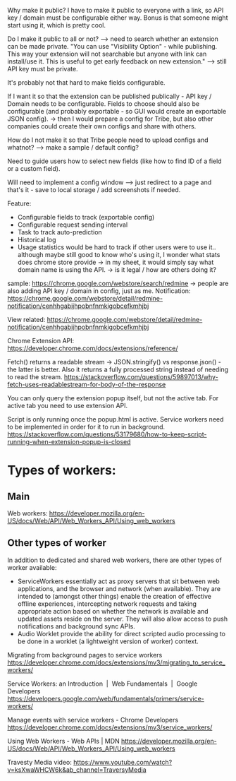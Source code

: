 Why make it public? I have to make it public to everyone with a link, so API key / domain must be configurable either way.
Bonus is that someone might start using it, which is pretty cool.

Do I make it public to all or not? --> need to search whether an extension can be made private.
"You can use "Visibility Option" - while publishing. This way your extension will not searchable but anyone with link can install/use it. This is useful to get early feedback on new extension." --> still API key must be private.

It's probably not that hard to make fields configurable.

If I want it so that the extension can be published publically - API key / Domain needs to be configurable.
Fields to choose should also be configurable (and probably exportable - so GUI would create an exportable JSON config). -> then I would prepare a config for Tribe, but also other companies could create their own configs and share with others.

How do I not make it so that Tribe people need to upload configs and whatnot? --> make a sample / default config?

Need to guide users how to select new fields (like how to find ID of a field or a custom field).

Will need to implement a config window --> just redirect to a page and that's it - save to local storage / add screenshots if needed.

Feature:

- Configurable fields to track (exportable config)
- Configurable request sending interval
- Task to track auto-prediction
- Historical log
- Usage statistics would be hard to track if other users were to use it.. although maybe still good to know who's using it, I wonder what stats does chrome store provide -> in my sheet, it would simply say what domain name is using the API. -> is it legal / how are others doing it?

sample: https://chrome.google.com/webstore/search/redmine -> people are also adding API key / domain in config, just as me.
Notification: https://chrome.google.com/webstore/detail/redmine-notification/cenhhgabijhpobnfnmkigobcefkmhjbj

View related: https://chrome.google.com/webstore/detail/redmine-notification/cenhhgabijhpobnfnmkigobcefkmhjbj

Chrome Extension API:
https://developer.chrome.com/docs/extensions/reference/

Fetch() returns a readable stream -> JSON.stringify() vs response.json() - the latter is better. Also it returns a fully processed string instead of needing to read the stream.
https://stackoverflow.com/questions/59897013/why-fetch-uses-readablestream-for-body-of-the-response

You can only query the extension popup itself, but not the active tab. For active tab you need to use extension API.

Script is only running once the popup.html is active. Service workers need to be implemented in order for it to run in background.
https://stackoverflow.com/questions/53179680/how-to-keep-script-running-when-extension-popup-is-closed




# Types of workers:

## Main
Web workers: https://developer.mozilla.org/en-US/docs/Web/API/Web_Workers_API/Using_web_workers

## Other types of worker
In addition to dedicated and shared web workers, there are other types of worker available:

- ServiceWorkers essentially act as proxy servers that sit between web applications, and the browser and network (when available). They are intended to (amongst other things) enable the creation of effective offline experiences, intercepting network requests and taking appropriate action based on whether the network is available and updated assets reside on the server. They will also allow access to push notifications and background sync APIs.
- Audio Worklet provide the ability for direct scripted audio processing to be done in a worklet (a lightweight version of worker) context.




Migrating from background pages to service workers
https://developer.chrome.com/docs/extensions/mv3/migrating_to_service_workers/

Service Workers: an Introduction  |  Web Fundamentals  |  Google Developers
https://developers.google.com/web/fundamentals/primers/service-workers/

Manage events with service workers - Chrome Developers
https://developer.chrome.com/docs/extensions/mv3/service_workers/

Using Web Workers - Web APIs | MDN
https://developer.mozilla.org/en-US/docs/Web/API/Web_Workers_API/Using_web_workers


Travesty Media video:
https://www.youtube.com/watch?v=ksXwaWHCW6k&ab_channel=TraversyMedia